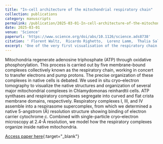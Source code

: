 ```yaml
---
title: "In-cell architecture of the mitochondrial respiratory chain"
collection: publications
category: manuscripts
permalink: /publication/2025-03-01-In-cell-architecture-of-the-mitochondrial-respiratory-chain
date: 2025-03-01
venue: 'Science'
paperurl: 'https://www.science.org/doi/abs/10.1126/science.ads8738'
citation: ' Florent Waltz,  Ricardo Righetto,  Lorenz Lamm,  Thalia Salinas-Giegé,  Ron Kelley,  Xianjun Zhang,  Martin Obr,  Sagar Khavnekar,  Abhay Kotecha,  Benjamin Engel, &quot;In-cell architecture of the mitochondrial respiratory chain.&quot; Science, 2025.'
excerpt: 'One of the very first visualisation of the respiratory chain in its native context.'
---
```


Mitochondria regenerate adenosine triphosphate (ATP) through oxidative phosphorylation. This process is carried out by five membrane-bound complexes collectively known as the respiratory chain, working in concert to transfer electrons and pump protons. The precise organization of these complexes in native cells is debated. We used in situ cryo–electron tomography to visualize the native structures and organization of several major mitochondrial complexes in Chlamydomonas reinhardtii cells. ATP synthases and respiratory complexes segregate into curved and flat crista membrane domains, respectively. Respiratory complexes I, III, and IV assemble into a respirasome supercomplex, from which we determined a native 5-angstrom (Å) resolution structure showing binding of electron carrier cytochrome c. Combined with single-particle cryo–electron microscopy at 2.4-Å resolution, we model how the respiratory complexes organize inside native mitochondria.

[Access paper here](https://www.science.org/doi/abs/10.1126/science.ads8738){:target="_blank"}
